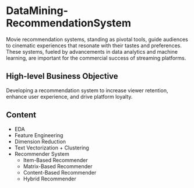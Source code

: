 # DataMining-RecommendationSystem

Movie recommendation systems, standing as pivotal tools, guide audiences to cinematic experiences that resonate with their tastes and preferences. 
These systems, fueled by advancements in data analytics and machine learning, are important for the commercial success of streaming platforms.

## High-level Business Objective
Developing a recommendation system to increase viewer retention, enhance user experience, and drive platform loyalty.

## Content
* EDA  
* Feature Engineering
* Dimension Reduction
* Text Vectorization + Clustering
* Recommender System
	* Item-Based Recommender
	* Matrix-Based Recommender
	* Content-Based Recommender
	* Hybrid Recommender



